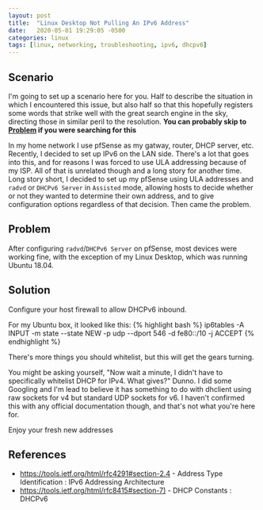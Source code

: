 ```yaml
---
layout: post
title:  "Linux Desktop Not Pulling An IPv6 Address"
date:   2020-05-01 19:29:05 -0500
categories: linux
tags: [linux, networking, troubleshooting, ipv6, dhcpv6]
---
```


## Scenario

I'm going to set up a scenario here for you. Half to describe the situation in which I encountered this issue, but also half so that this hopefully registers some words that strike well with the great search engine in the sky, directing those in similar peril to the resolution. **You can probably skip to [Problem](#problem) if you were searching for this**

In my home network I use pfSense as my gatway, router, DHCP server, etc. Recently, I decided to set up IPv6 on the LAN side. There's a lot that goes into this, and for reasons I was forced to use ULA addressing because of my ISP. All of that is unrelated though and a long story for another time. Long story short, I decided to set up my pfSense using ULA addresses and `radvd` or `DHCPv6 Server` in `Assisted` mode, allowing hosts to decide whether or not they wanted to determine their own address, and to give configuration options regardless of that decision. Then came the problem.

## Problem

After configuring `radvd`/`DHCPv6 Server` on pfSense, most devices were working fine, with the exception of my Linux Desktop, which was running Ubuntu 18.04.

## Solution

Configure your host firewall to allow DHCPv6 inbound.

For my Ubuntu box, it looked like this:
{% highlight bash %}
ip6tables -A INPUT -m state --state NEW -p udp --dport 546 -d fe80::/10 -j ACCEPT
{% endhighlight %}

There's more things you should whitelist, but this will get the gears turning.

You might be asking yourself, "Now wait a minute, I didn't have to specifically whitelist DHCP for IPv4. What gives?"
Dunno.
I did some Googling and I'm lead to believe it has something to do with dhclient using raw sockets for v4 but standard UDP sockets for v6.
I haven't confirmed this with any official documentation though, and that's not what you're here for.

Enjoy your fresh new addresses

## References

- <https://tools.ietf.org/html/rfc4291#section-2.4> - Address Type Identification : IPv6 Addressing Architecture
- <https://tools.ietf.org/html/rfc8415#section-7)> - DHCP Constants : DHCPv6